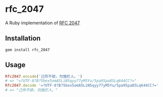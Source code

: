 # rfc_2047

A Ruby implementation of [RFC 2047][rfc 2047].

## Installation

```
gem install rfc_2047
```

## Usage

```ruby
Rfc2047.encode('己所不欲，勿施於人。')
# => "=?UTF-8?B?5bex5omA5LiN5qyy77yM5Yu/5pa95pa85Lq644CC?="
Rfc2047.decode '=?UTF-8?B?5bex5omA5LiN5qyy77yM5Yu/5pa95pa85Lq644CC?='
# => "己所不欲，勿施於人。"
```

[rfc 2047]: https://www.ietf.org/rfc/rfc2047.txt
